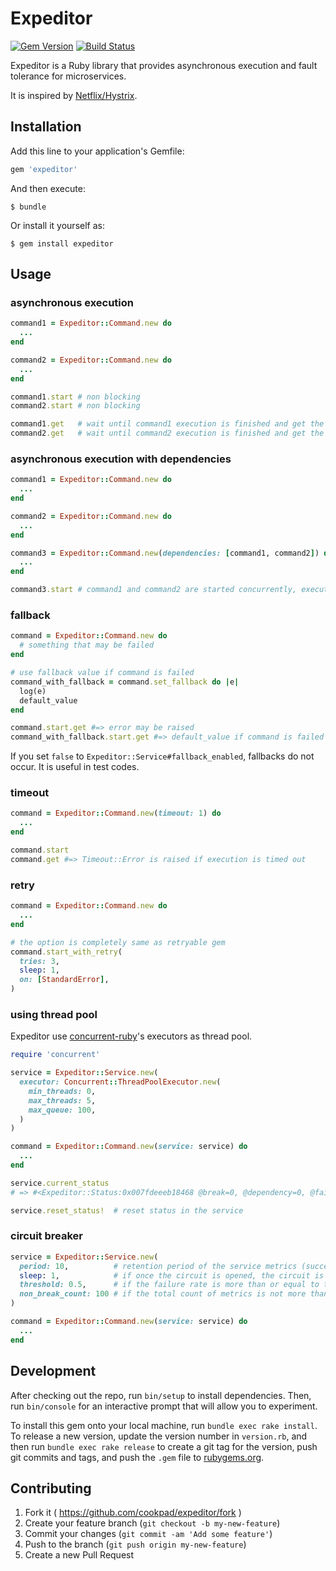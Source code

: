 # Expeditor
[![Gem Version](https://badge.fury.io/rb/expeditor.svg)](http://badge.fury.io/rb/expeditor)
[![Build Status](https://travis-ci.org/cookpad/expeditor.svg?branch=master)](https://travis-ci.org/cookpad/expeditor)

Expeditor is a Ruby library that provides asynchronous execution and fault tolerance for microservices.

It is inspired by [Netflix/Hystrix](https://github.com/Netflix/Hystrix).

## Installation

Add this line to your application's Gemfile:

```ruby
gem 'expeditor'
```

And then execute:

    $ bundle

Or install it yourself as:

    $ gem install expeditor

## Usage

### asynchronous execution

```ruby
command1 = Expeditor::Command.new do
  ...
end

command2 = Expeditor::Command.new do
  ...
end

command1.start # non blocking
command2.start # non blocking

command1.get   # wait until command1 execution is finished and get the result
command2.get   # wait until command2 execution is finished and get the result
```

### asynchronous execution with dependencies

```ruby
command1 = Expeditor::Command.new do
  ...
end

command2 = Expeditor::Command.new do
  ...
end

command3 = Expeditor::Command.new(dependencies: [command1, command2]) do |val1, val2|
  ...
end

command3.start # command1 and command2 are started concurrently, execution of command3 is wait until command1 and command2 are finished.
```

### fallback

```ruby
command = Expeditor::Command.new do
  # something that may be failed
end

# use fallback value if command is failed
command_with_fallback = command.set_fallback do |e|
  log(e)
  default_value
end

command.start.get #=> error may be raised
command_with_fallback.start.get #=> default_value if command is failed
```

If you set `false` to `Expeditor::Service#fallback_enabled`, fallbacks do not occur. It is useful in test codes.

### timeout

```ruby
command = Expeditor::Command.new(timeout: 1) do
  ...
end

command.start
command.get #=> Timeout::Error is raised if execution is timed out
```

### retry

```ruby
command = Expeditor::Command.new do
  ...
end

# the option is completely same as retryable gem
command.start_with_retry(
  tries: 3,
  sleep: 1,
  on: [StandardError],
)
```

### using thread pool

Expeditor use [concurrent-ruby](https://github.com/ruby-concurrency/concurrent-ruby/)'s executors as thread pool.

```ruby
require 'concurrent'

service = Expeditor::Service.new(
  executor: Concurrent::ThreadPoolExecutor.new(
    min_threads: 0,
    max_threads: 5,
    max_queue: 100,
  )
)

command = Expeditor::Command.new(service: service) do
  ...
end

service.current_status
# => #<Expeditor::Status:0x007fdeeeb18468 @break=0, @dependency=0, @failure=0, @rejection=0, @success=0, @timeout=0>

service.reset_status!  # reset status in the service
```

### circuit breaker

```ruby
service = Expeditor::Service.new(
  period: 10,          # retention period of the service metrics (success, failure, timeout, ...)
  sleep: 1,            # if once the circuit is opened, the circuit is still open until sleep time is passed even though failure rate is less than threshold
  threshold: 0.5,      # if the failure rate is more than or equal to threshold, the circuit is opened
  non_break_count: 100 # if the total count of metrics is not more than non_break_count, the circuit is not opened even though failure rate is more than threshold
)

command = Expeditor::Command.new(service: service) do
  ...
end
```

## Development

After checking out the repo, run `bin/setup` to install dependencies. Then, run `bin/console` for an interactive prompt that will allow you to experiment.

To install this gem onto your local machine, run `bundle exec rake install`. To release a new version, update the version number in `version.rb`, and then run `bundle exec rake release` to create a git tag for the version, push git commits and tags, and push the `.gem` file to [rubygems.org](https://rubygems.org).

## Contributing

1. Fork it ( https://github.com/cookpad/expeditor/fork )
2. Create your feature branch (`git checkout -b my-new-feature`)
3. Commit your changes (`git commit -am 'Add some feature'`)
4. Push to the branch (`git push origin my-new-feature`)
5. Create a new Pull Request
